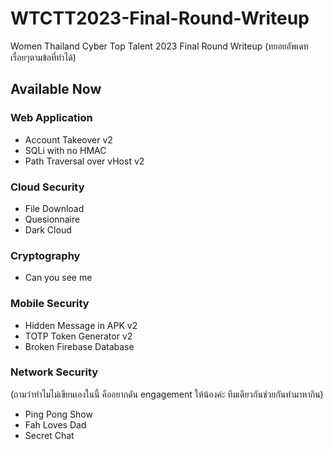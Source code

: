 # WTCTT2023-Final-Round-Writeup
Women Thailand Cyber Top Talent 2023 Final Round Writeup
(ทยอยอัพเดทเรื่อยๆตามข้อที่ทำได้)

## Available Now

### Web Application
- Account Takeover v2
- SQLi with no HMAC
- Path Traversal over vHost v2

### Cloud Security
- File Download
- Quesionnaire
- Dark Cloud

### Cryptography
- Can you see me

### Mobile Security
- Hidden Message in APK v2
- TOTP Token Generator v2
- Broken Firebase Database

### Network Security
(ถามว่าทำไมไม่เขียนเองในนี้ คืออยากดัน engagement ให้น้องค่ะ ทีมเดียวกันช่วยกันทำมาหากิน)
- Ping Pong Show
- Fah Loves Dad
- Secret Chat
